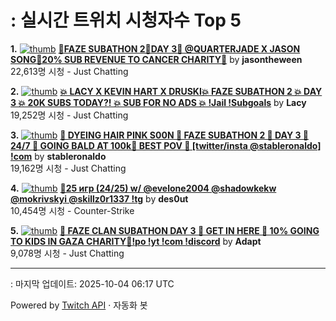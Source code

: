 # : 실시간 트위치 시청자수 Top 5

**1.** [![thumb](https://static-cdn.jtvnw.net/previews-ttv/live_user_jasontheween-320x180.jpg)](https://twitch.tv/jasontheween)
**[🔴FAZE SUBATHON 2🔴DAY 3🔴 @QUARTERJADE X JASON SONG🔴20% SUB REVENUE TO CANCER CHARITY🔴](https://twitch.tv/jasontheween)** by **jasontheween**<br>22,613명 시청  - Just Chatting

**2.** [![thumb](https://static-cdn.jtvnw.net/previews-ttv/live_user_lacy-320x180.jpg)](https://twitch.tv/Lacy)
**[💥 LACY X KEVIN HART X DRUSKI💥 FAZE SUBATHON 2 💥 DAY 3 💥 20K SUBS TODAY?! 💥 SUB FOR NO ADS 💥 !Jail !Subgoals](https://twitch.tv/Lacy)** by **Lacy**<br>19,252명 시청  - Just Chatting

**3.** [![thumb](https://static-cdn.jtvnw.net/previews-ttv/live_user_stableronaldo-320x180.jpg)](https://twitch.tv/stableronaldo)
**[💯 DYEING HAIR PINK S00N 💯 FAZE SUBATHON 2 💯 DAY 3 💯 24/7 💯 GOING BALD AT 100k💯  BEST POV 💯 [twitter/insta @stableronaldo] !com](https://twitch.tv/stableronaldo)** by **stableronaldo**<br>19,162명 시청  - Just Chatting

**4.** [![thumb](https://static-cdn.jtvnw.net/previews-ttv/live_user_des0ut-320x180.jpg)](https://twitch.tv/des0ut)
**[🔴25 игр (24/25) w/ @evelone2004 @shadowkekw @mokrivskyi @skillz0r1337 !tg](https://twitch.tv/des0ut)** by **des0ut**<br>10,454명 시청  - Counter-Strike

**5.** [![thumb](https://static-cdn.jtvnw.net/previews-ttv/live_user_adapt-320x180.jpg)](https://twitch.tv/Adapt)
**[🔴 FAZE CLAN SUBATHON DAY 3 🔴 GET IN HERE 🔴 10% GOING TO KIDS IN GAZA CHARITY🔴!po !yt !com !discord](https://twitch.tv/Adapt)** by **Adapt**<br>9,078명 시청  - Just Chatting


---
: 마지막 업데이트: 2025-10-04 06:17 UTC

Powered by [Twitch API](https://dev.twitch.tv/docs/api/reference) · 자동화 봇